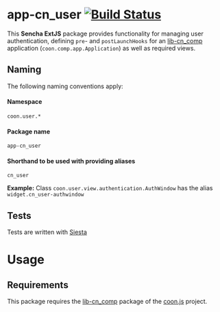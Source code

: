 # app-cn_user  [![Build Status](https://travis-ci.org/coon/app-cn_user.svg?branch=master)](https://travis-ci.org/coon/app-cn_user)

This **Sencha ExtJS** package provides functionality for managing user authentication, defining
`pre`- and `postLaunchHooks` for an [lib-cn_comp](https://github.com/coon-js/lib-cn_comp) application (`coon.comp.app.Application`) as well as required views.

## Naming
The following naming conventions apply:

#### Namespace
`coon.user.*`
#### Package name
`app-cn_user`
#### Shorthand to be used with providing aliases
`cn_user`

**Example:**
Class `coon.user.view.authentication.AuthWindow` has the alias `widget.cn_user-authwindow`

## Tests
Tests are written with [Siesta](https://bryntum.com/siesta)

# Usage
## Requirements
This package requires the [lib-cn_comp](https://github.com/coon-js/lib-cn_comp) package of the [coon.js](https://github.com/coon-js) project.
